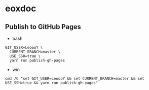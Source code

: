 # eoxdoc

## Publish to GitHub Pages
- bash
``` 
GIT_USER=LeoooY \
  CURRENT_BRANCH=master \
  USE_SSH=true \
  yarn run publish-gh-pages 
```
- win
```
cmd /C "set GIT_USER=LeoooY && set CURRENT_BRANCH=master && set USE_SSH=true && yarn run publish-gh-pages"
```